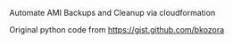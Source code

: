 Automate AMI Backups and Cleanup via cloudformation

Original python code from https://gist.github.com/bkozora
